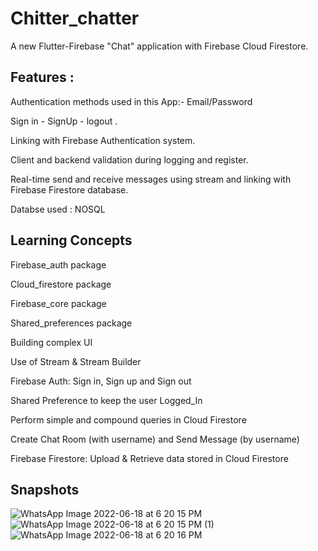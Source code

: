 # Chitter_chatter

A new Flutter-Firebase "Chat" application with Firebase Cloud Firestore.



## Features :
Authentication methods used in this App:-  Email/Password



Sign in - SignUp - logout .

Linking with Firebase Authentication system.

Client and backend validation during logging and register.

Real-time send and receive messages using stream and linking with Firebase Firestore database.

Databse used : NOSQL


## Learning Concepts

Firebase_auth package

Cloud_firestore package

Firebase_core package

Shared_preferences package

Building complex UI

Use of Stream & Stream Builder

Firebase Auth: Sign in, Sign up and Sign out

Shared Preference to keep the user Logged_In

Perform simple and compound queries in Cloud Firestore

Create Chat Room (with username) and Send Message (by username)

Firebase Firestore: Upload & Retrieve data stored in Cloud Firestore

## Snapshots

![WhatsApp Image 2022-06-18 at 6 20 15 PM](https://user-images.githubusercontent.com/57807735/174449129-c025c039-f2f3-49cb-924d-a40e853d12f0.jpeg)
![WhatsApp Image 2022-06-18 at 6 20 15 PM (1)](https://user-images.githubusercontent.com/57807735/174449154-db27ee8b-6593-4418-9f87-ee19561f6414.jpeg)
![WhatsApp Image 2022-06-18 at 6 20 16 PM](https://user-images.githubusercontent.com/57807735/174449163-a8c3f26d-610c-4654-b6f5-a0f08a86fa8e.jpeg)

